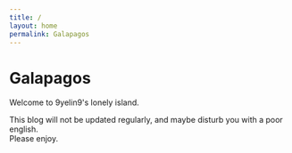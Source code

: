 ```yaml
---
title: /
layout: home
permalink: Galapagos
---
```


# Galapagos
  
Welcome to 9yelin9's lonely island.  
  
This blog will not be updated regularly, and maybe disturb you with a poor english.  
Please enjoy.
